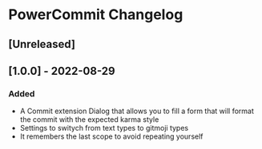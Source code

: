 <!-- Keep a Changelog guide -> https://keepachangelog.com -->

# PowerCommit Changelog

## [Unreleased]

## [1.0.0] - 2022-08-29
### Added
- A Commit extension Dialog that allows you to fill a form that will format the commit with the expected karma style
- Settings to switych from text types to gitmoji types
- It remembers the last scope to avoid repeating yourself
